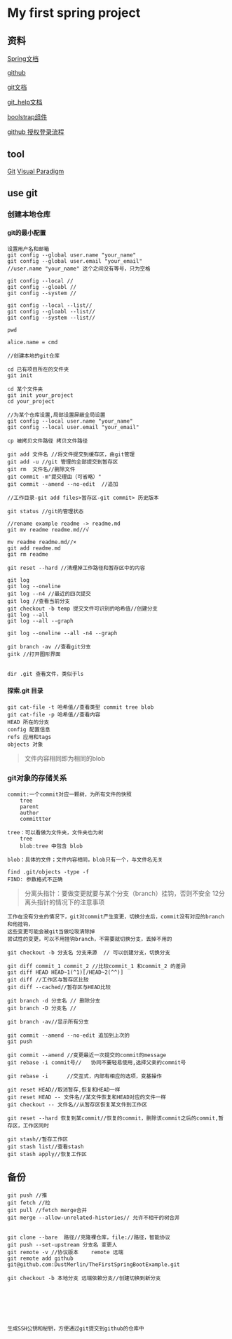 # My first spring project

## 资料
    
[Spring文档](https://spring.io/guides)

[github](https://github.com)

[git文档](http://git-scm.com/download)

[git_help文档](https://help.github.com/en/github/authenticating-to-github/checking-for-existing-ssh-keys)

[boolstrap组件](https://v3.bootcss.com/components/#navbar-default)

[github 授权登录流程](https://developer.github.com/apps/building-oauth-apps/)
    
  
## tool 
[Git](https://git-scm.com/download)
[Visual Paradigm](https://www.visual-paradigm.com)    
## use git
### 创建本地仓库
#### git的最小配置
    设置用户名和邮箱
    git config --global user.name "your_name"
    git config --global user.email "your_email"
    //user.name "your_name" 这个之间没有等号，只为空格
    
    git config --local //
    git config --gloabl //
    git config --system //
    
    git config --local --list//
    git config --gloabl --list//
    git config --system --list//
    
    pwd
    
    alice.name = cmd
    
    //创建本地的git仓库
    
    cd 已有项目所在的文件夹
    git init
    
    cd 某个文件夹
    git init your_project
    cd your_project
    
    //为某个仓库设置,局部设置屏蔽全局设置
    git config --local user.name "your_name"       
    git config --local user.email "your_email"
    
    cp 被拷贝文件路径 拷贝文件路径
    
    git add 文件名 //将文件提交到缓存区，由git管理
    git add -u //git 管理的全部提交到暂存区
    git rm  文件名//删除文件
    git commit -m"提交理由（可省略）" 
    git commit --amend --no-edit  //追加
    
    //工作目录-git add files>暂存区-git commit> 历史版本
    
    git status //git的管理状态
    
    //rename example readme -> readme.md
    git mv readme readme.md//√
    
    mv readme readme.md//×
    git add readme.md
    git rm readme
    
    git reset --hard //清理掉工作路径和暂存区中的内容
    
    git log
    git log --oneline
    git log --n4 //最近的四次提交
    git log //查看当前分支
    git checkout -b temp 提交文件可识别的哈希值//创建分支
    git log --all
    git log --all --graph
    
    git log --oneline --all -n4 --graph
        
    git branch -av //查看git分支
    gitk //打开图形界面
    
    
    dir .git 查看文件，类似于ls
#### 探索.git 目录 
    git cat-file -t 哈希值//查看类型 commit tree blob
    git cat-file -p 哈希值//查看内容
    HEAD 所在的分支
    config 配置信息
    refs 应用和tags
    objects 对象
    
 > 文件内容相同即为相同的blob 
    
 ### git对象的存储关系
    commit:一个commit对应一颗树，为所有文件的快照
        tree
        parent
        author
        committter    
        
    tree：可以看做为文件夹，文件夹也为树
        tree 
        blob:tree 中包含 blob
        
    blob：具体的文件；文件内容相同，blob只有一个，与文件名无关
    
    find .git/objects -type -f
    FIND: 参数格式不正确

> 分离头指针：要做变更就要与某个分支（branch）挂钩，否则不安全
> 12分离头指针的情况下的注意事项

    工作在没有分支的情况下，git对commit产生变更，切换分支后，commit没有对应的branch和他挂钩，
    这些变更可能会被git当做垃圾清除掉
    尝试性的变更，可以不用挂钩branch，不需要就切换分支，丢掉不用的
    
    git checkout -b 分支名 分支来源  // 可以创建分支，切换分支
    
    git diff commit_1 commit_2 //比较commit_1 和commit_2 的差异
    git diff HEAD HEAD~1(^1)[/HEAD~2(^^)]
    git diff //工作区与暂存区比较
    git diff --cached//暂存区与HEAD比较
    
    git branch -d 分支名 // 删除分支
    git branch -D 分支名 // 
    
    git branch -av//显示所有分支
   
    git commit --amend --no-edit 追加到上次的
    git push
    
    git commit --amend //变更最近一次提交的commit的message
    git rebase -i commit号//   协同不要轻易使用,选择父亲的commit号
    
    git rebase -i      //交互式，内部有相应的选项，变基操作

    git reset HEAD//取消暂存,恢复和HEAD一样
    git reset HEAD -- 文件名//某文件恢复和HEAD对应的文件一样
    git checkout -- 文件名//从暂存区恢复某文件到工作区
    
    git reset --hard 恢复到某commit//恢复的commit，删除该commit之后的commit,暂存区，工作区同时
    
    git stash//暂存工作区
    git stash list//查看stash
    git stash apply//恢复工作区
    
## 备份
    git push //推
    git fetch //拉
    git pull //fetch merge合并
    git merge --allow-unrelated-histories// 允许不相干的树合并 
    
    
    git clone --bare  路径//克隆裸仓库，file://路径，智能协议
    git push --set-upstream 分支名 变更人
    git remote -v //协议版本    remote 远端
    git remote add github git@github.com:DustMerlin/TheFirstSpringBootExample.git
   
    git checkout -b 本地分支 远端依赖分支//创建切换到新分支

    
        
    
    
    
    
    生成SSH公钥和秘钥，方便通过git提交到github的仓库中
    
